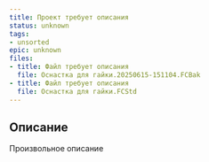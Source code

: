 ```yaml
---
title: Проект требует описания
status: unknown
tags:
- unsorted
epic: unknown
files:
- title: Файл требует описания
  file: Оснастка для гайки.20250615-151104.FCBak
- title: Файл требует описания
  file: Оснастка для гайки.FCStd
---
```



## Описание

Произвольное описание
